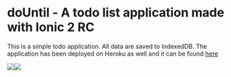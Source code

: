 # doUntil - A todo list application made with Ionic 2 RC

This is a simple todo application. All data are saved to IndexedDB. 
The application has been deployed on Heroku as well and it can be found [here](https://mysterious-beyond-86391.herokuapp.com/)

[<img src="http://i.imgur.com/onHwDYj.png">](https://mysterious-beyond-86391.herokuapp.com/)[<img src="http://i.imgur.com/8DUAjXX.png">](https://mysterious-beyond-86391.herokuapp.com/)



